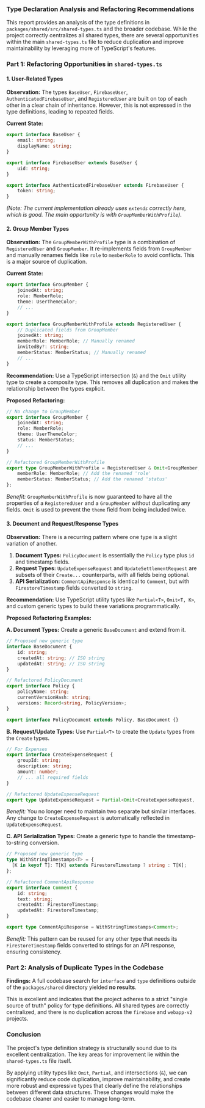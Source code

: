 ### **Type Declaration Analysis and Refactoring Recommendations**

This report provides an analysis of the type definitions in `packages/shared/src/shared-types.ts` and the broader codebase. While the project correctly centralizes all shared types, there are several opportunities within the main `shared-types.ts` file to reduce duplication and improve maintainability by leveraging more of TypeScript's features.

### Part 1: Refactoring Opportunities in `shared-types.ts`

#### 1. User-Related Types

**Observation:**
The types `BaseUser`, `FirebaseUser`, `AuthenticatedFirebaseUser`, and `RegisteredUser` are built on top of each other in a clear chain of inheritance. However, this is not expressed in the type definitions, leading to repeated fields.

**Current State:**
```typescript
export interface BaseUser {
    email: string;
    displayName: string;
}

export interface FirebaseUser extends BaseUser {
    uid: string;
}

export interface AuthenticatedFirebaseUser extends FirebaseUser {
    token: string;
}
```
*(Note: The current implementation already uses `extends` correctly here, which is good. The main opportunity is with `GroupMemberWithProfile`)*.

#### 2. Group Member Types

**Observation:**
The `GroupMemberWithProfile` type is a combination of `RegisteredUser` and `GroupMember`. It re-implements fields from `GroupMember` and manually renames fields like `role` to `memberRole` to avoid conflicts. This is a major source of duplication.

**Current State:**
```typescript
export interface GroupMember {
    joinedAt: string;
    role: MemberRole;
    theme: UserThemeColor;
    // ...
}

export interface GroupMemberWithProfile extends RegisteredUser {
    // Duplicated fields from GroupMember
    joinedAt: string;
    memberRole: MemberRole; // Manually renamed
    invitedBy?: string;
    memberStatus: MemberStatus; // Manually renamed
    // ...
}
```

**Recommendation:**
Use a TypeScript intersection (`&`) and the `Omit` utility type to create a composite type. This removes all duplication and makes the relationship between the types explicit.

**Proposed Refactoring:**
```typescript
// No change to GroupMember
export interface GroupMember {
    joinedAt: string;
    role: MemberRole;
    theme: UserThemeColor;
    status: MemberStatus;
    // ...
}

// Refactored GroupMemberWithProfile
export type GroupMemberWithProfile = RegisteredUser & Omit<GroupMember, 'theme'> & {
    memberRole: MemberRole; // Add the renamed 'role'
    memberStatus: MemberStatus; // Add the renamed 'status'
};
```
*Benefit:* `GroupMemberWithProfile` is now guaranteed to have all the properties of a `RegisteredUser` and a `GroupMember` without duplicating any fields. `Omit` is used to prevent the `theme` field from being included twice.

#### 3. Document and Request/Response Types

**Observation:**
There is a recurring pattern where one type is a slight variation of another.
1.  **Document Types:** `PolicyDocument` is essentially the `Policy` type plus `id` and timestamp fields.
2.  **Request Types:** `UpdateExpenseRequest` and `UpdateSettlementRequest` are subsets of their `Create...` counterparts, with all fields being optional.
3.  **API Serialization:** `CommentApiResponse` is identical to `Comment`, but with `FirestoreTimestamp` fields converted to `string`.

**Recommendation:**
Use TypeScript utility types like `Partial<T>`, `Omit<T, K>`, and custom generic types to build these variations programmatically.

**Proposed Refactoring Examples:**

**A. Document Types:**
Create a generic `BaseDocument` and extend from it.
```typescript
// Proposed new generic type
interface BaseDocument {
    id: string;
    createdAt: string; // ISO string
    updatedAt: string; // ISO string
}

// Refactored PolicyDocument
export interface Policy {
    policyName: string;
    currentVersionHash: string;
    versions: Record<string, PolicyVersion>;
}

export interface PolicyDocument extends Policy, BaseDocument {}
```

**B. Request/Update Types:**
Use `Partial<T>` to create the `Update` types from the `Create` types.
```typescript
// For Expenses
export interface CreateExpenseRequest {
    groupId: string;
    description: string;
    amount: number;
    // ... all required fields
}

// Refactored UpdateExpenseRequest
export type UpdateExpenseRequest = Partial<Omit<CreateExpenseRequest, 'groupId'>>;
```
*Benefit:* You no longer need to maintain two separate but similar interfaces. Any change to `CreateExpenseRequest` is automatically reflected in `UpdateExpenseRequest`.

**C. API Serialization Types:**
Create a generic type to handle the timestamp-to-string conversion.
```typescript
// Proposed new generic type
type WithStringTimestamps<T> = {
  [K in keyof T]: T[K] extends FirestoreTimestamp ? string : T[K];
};

// Refactored CommentApiResponse
export interface Comment {
    id: string;
    text: string;
    createdAt: FirestoreTimestamp;
    updatedAt: FirestoreTimestamp;
}

export type CommentApiResponse = WithStringTimestamps<Comment>;
```
*Benefit:* This pattern can be reused for any other type that needs its `FirestoreTimestamp` fields converted to strings for an API response, ensuring consistency.

### Part 2: Analysis of Duplicate Types in the Codebase

**Findings:**
A full codebase search for `interface` and `type` definitions outside of the `packages/shared` directory yielded **no results**.

This is excellent and indicates that the project adheres to a strict "single source of truth" policy for type definitions. All shared types are correctly centralized, and there is no duplication across the `firebase` and `webapp-v2` projects.

### Conclusion

The project's type definition strategy is structurally sound due to its excellent centralization. The key areas for improvement lie within the `shared-types.ts` file itself.

By applying utility types like `Omit`, `Partial`, and intersections (`&`), we can significantly reduce code duplication, improve maintainability, and create more robust and expressive types that clearly define the relationships between different data structures. These changes would make the codebase cleaner and easier to manage long-term.
